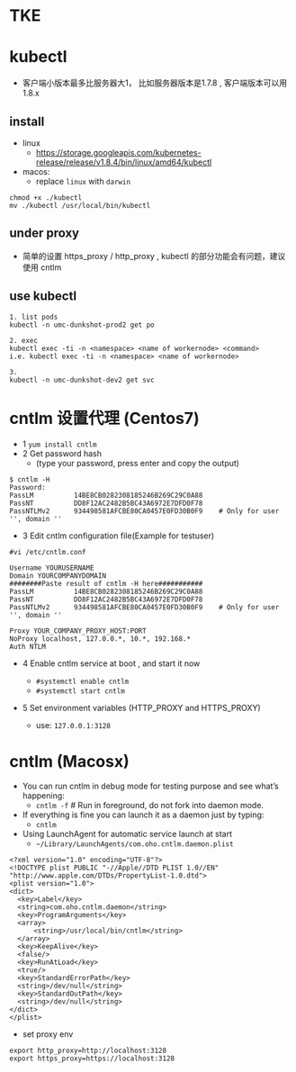 
# TKE

# kubectl

 - 客户端小版本最多比服务器大1， 比如服务器版本是1.7.8 , 客户端版本可以用 1.8.x 

## install

 - linux
    - https://storage.googleapis.com/kubernetes-release/release/v1.8.4/bin/linux/amd64/kubectl
 - macos:
    - replace `linux` with `darwin` 

```
chmod +x ./kubectl
mv ./kubectl /usr/local/bin/kubectl
```

## under proxy 

 - 简单的设置 https_proxy / http_proxy , kubectl 的部分功能会有问题，建议使用 cntlm 


## use kubectl

```
1. list pods
kubectl -n umc-dunkshot-prod2 get po

2. exec
kubectl exec -ti -n <namespace> <name of workernode> <command>
i.e. kubectl exec -ti -n <namespace> <name of workernode>

3.
kubectl -n umc-dunkshot-dev2 get svc
```


# cntlm 设置代理 (Centos7)

 - 1 `yum install cntlm`
 - 2 Get password hash 
    - (type your password, press enter and copy the output)

```
$ cntlm -H
Password:
PassLM          14BE8CB0282308185246B269C29C0A88
PassNT          DD8F12AC2482B5BC43A6972E7DFD0F78
PassNTLMv2      934498581AFCBE80CA0457E0FD30B0F9    # Only for user '', domain ''
```

 - 3 Edit cntlm configuration file(Example for testuser)

```
#vi /etc/cntlm.conf

Username YOURUSERNAME
Domain YOURCOMPANYDOMAIN
########Paste result of cntlm -H here###########
PassLM          14BE8CB0282308185246B269C29C0A88
PassNT          DD8F12AC2482B5BC43A6972E7DFD0F78
PassNTLMv2      934498581AFCBE80CA0457E0FD30B0F9    # Only for user '', domain ''

Proxy YOUR_COMPANY_PROXY_HOST:PORT
NoProxy localhost, 127.0.0.*, 10.*, 192.168.*
Auth NTLM
```

 - 4 Enable cntlm service at boot , and start it now
    - `#systemctl enable cntlm`
    - `#systemctl start cntlm`

 - 5 Set environment variables (HTTP_PROXY and HTTPS_PROXY)
    - use:  `127.0.0.1:3128`


# cntlm (Macosx)

 - You can run cntlm in debug mode for testing purpose and see what’s happening:
    - `cntlm -f` # Run in foreground, do not fork into daemon mode.
 - If everything is fine you can launch it as a daemon just by typing:
    - `cntlm`
 - Using LaunchAgent for automatic service launch at start
    - `~/Library/LaunchAgents/com.oho.cntlm.daemon.plist`

```
<?xml version="1.0" encoding="UTF-8"?>
<!DOCTYPE plist PUBLIC "-//Apple//DTD PLIST 1.0//EN" "http://www.apple.com/DTDs/PropertyList-1.0.dtd">
<plist version="1.0">
<dict>
  <key>Label</key>
  <string>com.oho.cntlm.daemon</string>
  <key>ProgramArguments</key>
  <array>
      <string>/usr/local/bin/cntlm</string>
  </array>
  <key>KeepAlive</key>
  <false/>
  <key>RunAtLoad</key>
  <true/>
  <key>StandardErrorPath</key>
  <string>/dev/null</string>
  <key>StandardOutPath</key>
  <string>/dev/null</string>
</dict>
</plist>
```

 - set proxy env

```
export http_proxy=http://localhost:3128
export https_proxy=https://localhost:3128
```

